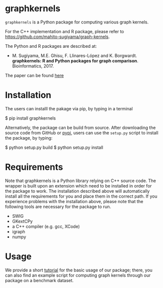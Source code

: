 # graphkernels 

`graphkernels` is a Python package for computing various graph kernels. 

For the C++ implementation and R package, please refer to https://github.com/mahito-sugiyama/graph-kernels.

The Python and R packages are described at:

- M. Sugiyama, M.E. Ghisu, F. Llinares-López and K. Borgwardt. **graphkernels: R and Python packages for graph comparison**. Bioinformatics, 2017. 

The paper can be found [here](https://academic.oup.com/bioinformatics/advance-article/doi/10.1093/bioinformatics/btx602/4209994) 

# Installation

The users can installl the pakage via pip, by typing in a terminal

   $ pip install graphkernels 

Alternatively, the package can be build from source. After downloading the source code from GitHub or [pypi](https://pypi.python.org/pypi/graphkernels/0.1.2), users can use
the `setup.py` script to install the package, by typing:

   $ python setup.py build
   $ python setup.py install

# Requirements

Note that graphkernels is a Python library relying on C++ source code. The wrapper is built upon an extension  which need to be installed in order for the package to work. The installation described above will automatically install all the requirements for you and place them in the correct path. If you experience problems with the installation above, please note that the following tools are necessary for the package to run. 

- SWIG
- GKextCPy
- a C++ compiler (e.g. gcc, XCode)
- igraph
- numpy

# Usage

We provide a short [tutorial](https://github.com/eghisu/GraphKernels/tree/master/graphkernelsTutorial) for the basic usage of our package; there, you can also find an example script for computing graph kernels through our package on a benchmark dataset. 
